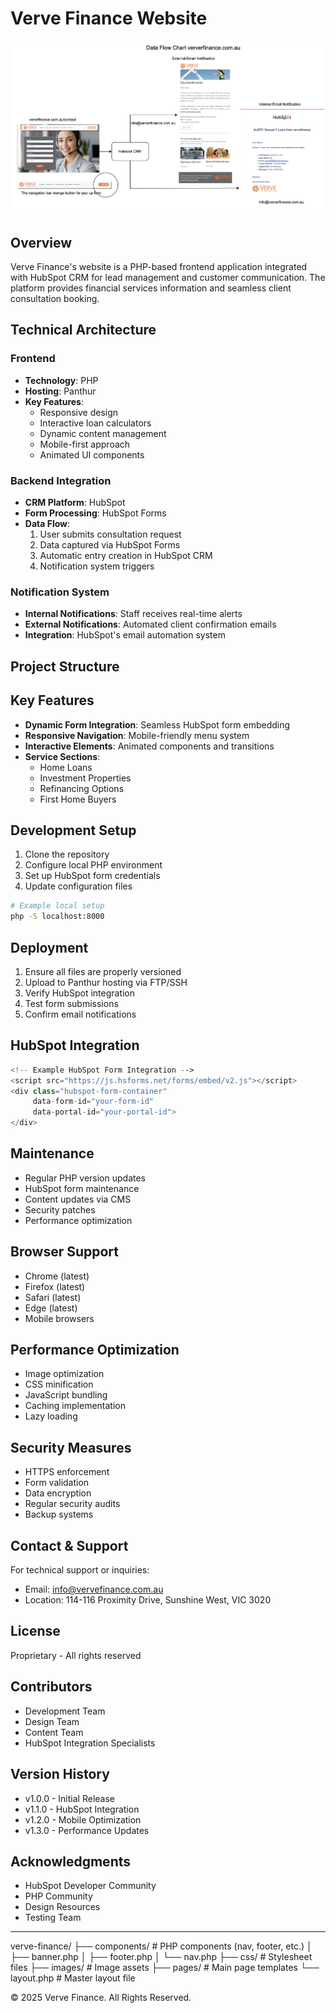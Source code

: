 # Verve Finance Website

![Data Flow Diagram](images/data-flow.png)

## Overview

Verve Finance's website is a PHP-based frontend application integrated with HubSpot CRM for lead management and customer communication. The platform provides financial services information and seamless client consultation booking.

## Technical Architecture

### Frontend

- **Technology**: PHP
- **Hosting**: Panthur
- **Key Features**:
  - Responsive design
  - Interactive loan calculators
  - Dynamic content management
  - Mobile-first approach
  - Animated UI components

### Backend Integration

- **CRM Platform**: HubSpot
- **Form Processing**: HubSpot Forms
- **Data Flow**:
  1. User submits consultation request
  2. Data captured via HubSpot Forms
  3. Automatic entry creation in HubSpot CRM
  4. Notification system triggers

### Notification System

- **Internal Notifications**: Staff receives real-time alerts
- **External Notifications**: Automated client confirmation emails
- **Integration**: HubSpot's email automation system

## Project Structure

## Key Features

- **Dynamic Form Integration**: Seamless HubSpot form embedding
- **Responsive Navigation**: Mobile-friendly menu system
- **Interactive Elements**: Animated components and transitions
- **Service Sections**:
  - Home Loans
  - Investment Properties
  - Refinancing Options
  - First Home Buyers

## Development Setup

1. Clone the repository
2. Configure local PHP environment
3. Set up HubSpot form credentials
4. Update configuration files

```bash
# Example local setup
php -S localhost:8000
```

## Deployment

1. Ensure all files are properly versioned
2. Upload to Panthur hosting via FTP/SSH
3. Verify HubSpot integration
4. Test form submissions
5. Confirm email notifications

## HubSpot Integration

```php
<!-- Example HubSpot Form Integration -->
<script src="https://js.hsforms.net/forms/embed/v2.js"></script>
<div class="hubspot-form-container"
     data-form-id="your-form-id"
     data-portal-id="your-portal-id">
</div>
```

## Maintenance

- Regular PHP version updates
- HubSpot form maintenance
- Content updates via CMS
- Security patches
- Performance optimization

## Browser Support

- Chrome (latest)
- Firefox (latest)
- Safari (latest)
- Edge (latest)
- Mobile browsers

## Performance Optimization

- Image optimization
- CSS minification
- JavaScript bundling
- Caching implementation
- Lazy loading

## Security Measures

- HTTPS enforcement
- Form validation
- Data encryption
- Regular security audits
- Backup systems

## Contact & Support

For technical support or inquiries:

- Email: info@vervefinance.com.au
- Location: 114-116 Proximity Drive, Sunshine West, VIC 3020

## License

Proprietary - All rights reserved

## Contributors

- Development Team
- Design Team
- Content Team
- HubSpot Integration Specialists

## Version History

- v1.0.0 - Initial Release
- v1.1.0 - HubSpot Integration
- v1.2.0 - Mobile Optimization
- v1.3.0 - Performance Updates

## Acknowledgments

- HubSpot Developer Community
- PHP Community
- Design Resources
- Testing Team

---

verve-finance/
├── components/ # PHP components (nav, footer, etc.)
│ ├── banner.php
│ ├── footer.php
│ └── nav.php
├── css/ # Stylesheet files
├── images/ # Image assets
├── pages/ # Main page templates
└── layout.php # Master layout file

© 2025 Verve Finance. All Rights Reserved.
